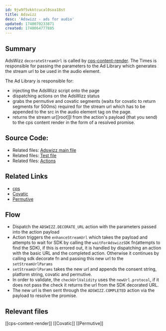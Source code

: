 ```yaml
---
id: 9jw9f5vkktcucal0soa18st
title: Adswizz
desc: 'Adswizz - ads for audio'
updated: 1740070233871
created: 1740064777885
---
```

## Summary
AdsWizz `decorateStreamUrl` is called by [cps-content-render](../../../times/cps-content-render/packages/radio/src/pages/Live/LiveAudioPlayer.tsx). The Times is responsible for passing the parameters to the Ad Library which generates the stream url to be used in the audio element. 

The Ad Library is responsible for: 
- injecting the AdsWizz script onto the page
- dispatching actions on the AdsWizz status
- grabs the permutive and covatic segments (waits for covatic to return segments for 500ms) required for the stream url which has to be appended to the src in the audio element tag on the page. 
- returns the stream ur[[root]]l from the action's payload (that you send) to the cps content render in the form of a resolved promise.

## Source Code:  
- Related files: [Adswizz main file](/ncu-ad-manager/src/Modules/AdsWizz/AdsWizz.ts)
- Related files: [Test file](/ncu-ad-manager/src/Modules/AdsWizz/AdsWizz.test.ts)
- Related files: [Actions](/ncu-ad-manager/src/Modules/AdsWizz/Adswizz.actions.ts)

## Related Links
- [cps](../../../times/cps-content-render/packages/radio/src/pages/Live/LiveAudioPlayer.tsx)
- [Covatic](/ncu-ad-manager/src/Modules/Covatic/Covatic.ts)
- [Permutive](/ncu-ad-manager/src/Modules/Permutive/Permutive.ts)

## Flow 
- Dispatch the `ADSWIZZ.DECORATE_URL` action with the parameters passed into the action payload
- Action triggers the `enhanceStreamUrl` which takes the payload and attempts to wait for SDK by calling the `waitForAdswizzSDK` fn(attempts to find the SDK), if this is errored out, it is handled by dispatching an action with the basic URL and the completed action. Otherwise it continues by calling sdk decorate fn and passing this new url to the `setStreamUrlParams` 
-  `setStreamUrlParams` takes the new url and appends the consent string, platform string, covatic and permutive. 
- In order to validate, the `checkUrlValidity` uses the `newUrl.protocol`, if it does not pass the check it returns the url from the SDK decorated URL. 
- The new url is then sent through the `ADSWIZZ.COMPLETED` action via the payload to resolve the promise.

## Relevant files 
[[cps-content-render]]
[[Covatic]]
[[Permutive]]